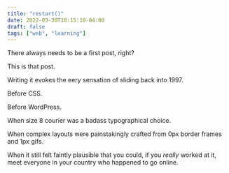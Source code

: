 ```yaml
---
title: "restart()"
date: 2022-03-30T10:15:10-04:00
draft: false
tags: ["web", "learning"]
---
```

There always needs to be a first post, right?

This is that post.

Writing it evokes the eery sensation of sliding back into 1997.

Before CSS.

Before WordPress.

When size 8 courier was a badass typographical choice.

When complex layouts were painstakingly crafted from 0px border frames and 1px gifs.

When it still felt faintly plausible that you could, if you *really* worked at it, meet everyone in your country who happened to go online.
